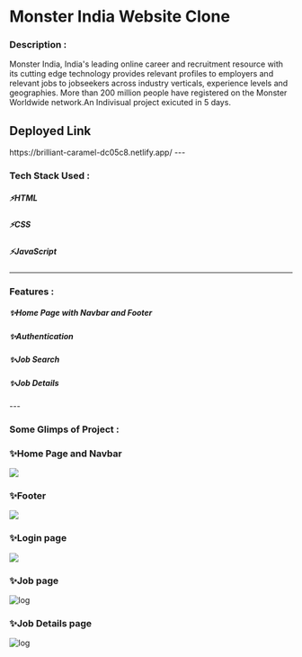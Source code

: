 <h1>Monster India Website Clone</h1>
 
 <h3>Description :</h3>
Monster India, India's leading online career and recruitment resource with its cutting edge technology provides relevant profiles to employers and relevant jobs to jobseekers across industry verticals, experience levels and geographies. More than 200 million people have registered on the Monster Worldwide network.An Indivisual project exicuted in 5 days.

<h2>Deployed Link</h2>
https://brilliant-caramel-dc05c8.netlify.app/
 ---

<h3>Tech Stack Used :</h3>
<h5>⚡HTML</h5>
<h5>⚡CSS</h5>
<h5>⚡JavaScript</h5>

---

<h3>Features :</h3>
<h5>✨Home Page with Navbar and Footer</h5>
<h5>✨Authentication</h5>
<h5>✨Job Search</h5>
<h5>✨Job Details</h5>
---
 <h3>Some Glimps of Project :</h3>

<h3>✨Home Page and Navbar</h3>

<img src="https://user-images.githubusercontent.com/110054999/214132847-c9e00c42-3bb0-4f7d-bf39-36a9a8952ba7.png"/>

<h3>✨Footer</h3>
<img src="https://user-images.githubusercontent.com/110054999/214132872-28c02a87-d545-453e-8365-4fca878b9d4e.png"/>

<h3>✨Login page</h3>
<img src="https://user-images.githubusercontent.com/110054999/214133223-55bbde15-c90e-4401-ab37-8cef2487da83.png"/>

<h3>✨Job page</h3>
<img src="https://user-images.githubusercontent.com/110054999/214133303-045631e8-45f1-4cd3-826b-0c271c33f312.png" alt="log"/>

<h3>✨Job Details page</h3>
<img src="https://user-images.githubusercontent.com/110054999/214133332-23059572-db32-4182-bdd8-f8e4523efebb.png" alt="log"/>
